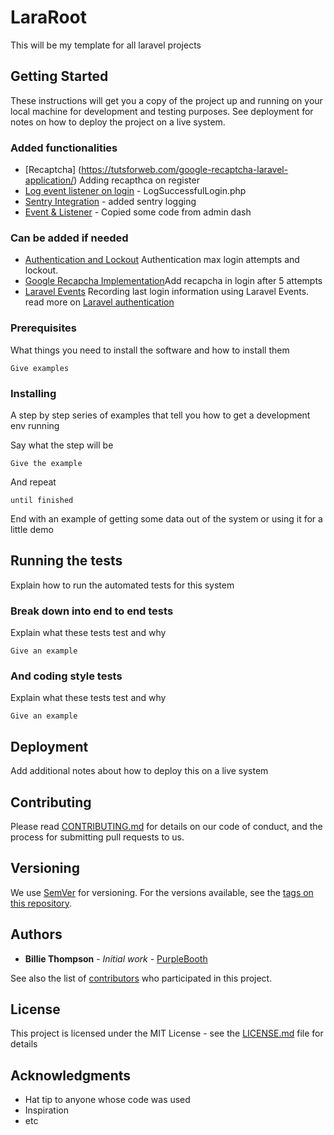 # LaraRoot

This will be my template for all laravel projects


## Getting Started

These instructions will get you a copy of the project up and running on your local machine for development and testing purposes. See deployment for notes on how to deploy the project on a live system.

### Added functionalities
* [Recaptcha] (https://tutsforweb.com/google-recaptcha-laravel-application/) Adding recapthca on register
* [Log event listener on login]() - LogSuccessfulLogin.php
* [Sentry Integration](https://docs.sentry.io/clients/php/integrations/laravel/) - added sentry logging
* [Event & Listener](https://github.com/evercode1/admin-dash) - Copied some code from admin dash

###  Can be added if needed

* [Authentication and Lockout](http://s4.jeffsbio.co.uk/laravel-5-security-authentication-lets-bring-back-maxloginattempts-and-lockouttime) Authentication max login attempts and lockout.
* [Google Recapcha Implementation](https://m.dotdev.co/google-recaptcha-integration-with-laravel-ad0f30b52d7d)Add recapcha in login after 5 attempts
* [Laravel Events](https://stevenwestmoreland.com/2017/03/recording-last-login-information-using-laravel-events.html) Recording last login information using Laravel Events.  read more on [Laravel authentication](https://laravel.com/docs/5.4/authentication#events)

### Prerequisites

What things you need to install the software and how to install them

```
Give examples
```

### Installing

A step by step series of examples that tell you how to get a development env running

Say what the step will be

```
Give the example
```

And repeat

```
until finished
```

End with an example of getting some data out of the system or using it for a little demo

## Running the tests

Explain how to run the automated tests for this system

### Break down into end to end tests

Explain what these tests test and why

```
Give an example
```

### And coding style tests

Explain what these tests test and why

```
Give an example
```

## Deployment

Add additional notes about how to deploy this on a live system


## Contributing

Please read [CONTRIBUTING.md](https://gist.github.com/PurpleBooth/b24679402957c63ec426) for details on our code of conduct, and the process for submitting pull requests to us.

## Versioning

We use [SemVer](http://semver.org/) for versioning. For the versions available, see the [tags on this repository](https://github.com/your/project/tags). 

## Authors

* **Billie Thompson** - *Initial work* - [PurpleBooth](https://github.com/PurpleBooth)

See also the list of [contributors](https://github.com/your/project/contributors) who participated in this project.

## License

This project is licensed under the MIT License - see the [LICENSE.md](LICENSE.md) file for details

## Acknowledgments

* Hat tip to anyone whose code was used
* Inspiration
* etc
